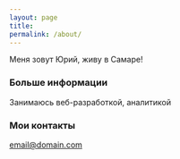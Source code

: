 ```yaml
---
layout: page
title: 
permalink: /about/
---
```


Меня зовут Юрий, живу в Самаре!

### Больше информации

Занимаюсь веб-разработкой, аналитикой

### Мои контакты

[email@domain.com](mailto:email@domain.com)
